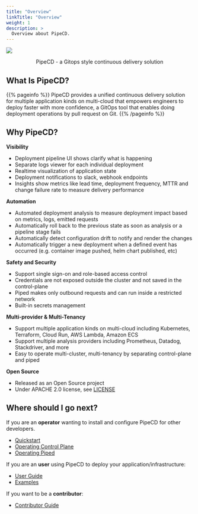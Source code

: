 ```yaml
---
title: "Overview"
linkTitle: "Overview"
weight: 1
description: >
  Overview about PipeCD.
---
```


![](/images/pipecd-explanation.png)
<p style="text-align: center;">
PipeCD - a Gitops style continuous delivery solution
</p>

## What Is PipeCD?

{{% pageinfo %}}
PipeCD provides a unified continuous delivery solution for multiple application kinds on multi-cloud that empowers engineers to deploy faster with more confidence, a GitOps tool that enables doing deployment operations by pull request on Git.
{{% /pageinfo %}}

## Why PipeCD?

**Visibility**
- Deployment pipeline UI shows clarify what is happening
- Separate logs viewer for each individual deployment
- Realtime visualization of application state
- Deployment notifications to slack, webhook endpoints
- Insights show metrics like lead time, deployment frequency, MTTR and change failure rate to measure delivery performance

**Automation**
- Automated deployment analysis to measure deployment impact based on metrics, logs, emitted requests
- Automatically roll back to the previous state as soon as analysis or a pipeline stage fails
- Automatically detect configuration drift to notify and render the changes
- Automatically trigger a new deployment when a defined event has occurred (e.g. container image pushed, helm chart published, etc)

**Safety and Security**
- Support single sign-on and role-based access control
- Credentials are not exposed outside the cluster and not saved in the control-plane
- Piped makes only outbound requests and can run inside a restricted network
- Built-in secrets management

**Multi-provider & Multi-Tenancy**
- Support multiple application kinds on multi-cloud including Kubernetes, Terraform, Cloud Run, AWS Lambda, Amazon ECS
- Support multiple analysis providers including Prometheus, Datadog, Stackdriver, and more
- Easy to operate multi-cluster, multi-tenancy by separating control-plane and piped

**Open Source**

- Released as an Open Source project
- Under APACHE 2.0 license, see [LICENSE](https://github.com/pipe-cd/pipe/blob/master/LICENSE)

## Where should I go next?

If you are an **operator** wanting to install and configure PipeCD for other developers.
- [Quickstart](/docs/quickstart/)
- [Operating Control Plane](/docs/operator-manual/control-plane/)
- [Operating Piped](/docs/operator-manual/piped/)

If you are an **user** using PipeCD to deploy your application/infrastructure:
- [User Guide](/docs/user-guide/)
- [Examples](/docs/user-guide/examples)

If you want to be a **contributor**:
- [Contributor Guide](/docs/contribution-guidelines/)
